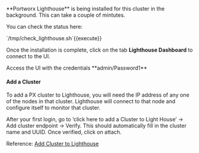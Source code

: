 <p> **Portworx Lighthouse** is being installed for this cluster in the background. This can take a couple of mintutes.</p>

<p> You can check the status here:</p>
`/tmp/check_lighthouse.sh`{{execute}}
<p></p>

Once the installation is complete, click on the tab **Lighthouse Dashboard** to connect to the UI.</p>

<p>Access the UI with the credentials **admin/Password1**</p>

#### Add a Cluster
To add a PX cluster to Lighthouse, you will need the IP address of any one of the nodes in that cluster. Lighthouse will connect to that node and configure itself to monitor that cluster.

After your first login, go to ‘click here to add a Cluster to Light House’ -> Add cluster endpoint -> Verify. This should automatically fill in the cluster name and UUID. Once verified, click on attach.

Reference: [Add Cluster to Lighthouse](https://docs.portworx.com/reference/lighthouse/#adding-a-px-cluster/)
